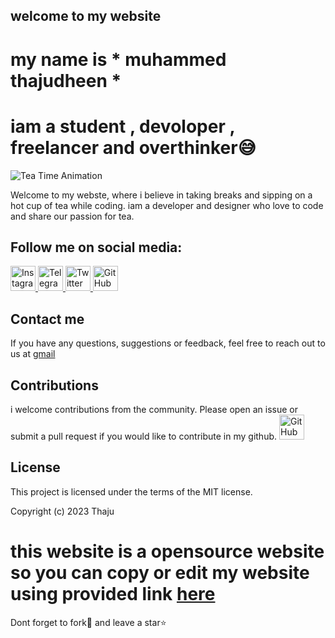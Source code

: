 ## welcome to my website


# my name is * muhammed thajudheen *
# iam a student , devoloper , freelancer and overthinker😅
![Tea Time Animation](https://media.giphy.com/media/xUPGcguWZHRC2HyBRS/giphy.gif)

Welcome to my webste, where i believe in taking breaks and sipping on a hot cup of tea while coding. iam a developer and designer who love to code and share our passion for tea.

## Follow me on social media:

<a href="https://instagram.com/_.thaju____">
  <img alt="Instagram" src="https://image.flaticon.com/icons/svg/2111/2111432.svg" width="40" />
</a>
<a href="https://telegram.org/armiy_v">
  <img alt="Telegram" src="https://image.flaticon.com/icons/svg/2111/2111507.svg" width="40" />
</a>
<a href="https://twitter.com/_thaju____">
  <img alt="Twitter" src="https://image.flaticon.com/icons/svg/733/733579.svg" width="40" />
</a>
<a href="https://github.com/thajudecodes">
  <img alt="GitHub" src="https://image.flaticon.com/icons/svg/25/25231.svg" width="40" />
</a>

## Contact me

If you have any questions, suggestions or feedback, feel free to reach out to us at [gmail](thajudecodes@gmail.com)

## Contributions

i welcome contributions from the community. Please open an issue or submit a pull request if you would like to contribute in my github.
<a href="https://github.com/thajudecodes">
  <img alt="GitHub" src="https://image.flaticon.com/icons/svg/25/25231.svg" width="40" />
</a>

## License

This project is licensed under the terms of the MIT license.

Copyright (c) 2023 Thaju



# this website is a opensource website so you can copy or edit my website using provided link [here](https://github.com/Thajudecodes/thajudecodes)
Dont forget to fork🔱 and leave a star⭐
 


<html>
  <head>
    <style>
      /* Add styling for the student and computer elements */
      .student {
        width: 150px;
        height: 200px;
        background-color: #87CEEB;
        border-radius: 20px;
        position: relative;
        left: 50px;
        top: 20px;
        animation: use-computer 2s infinite;
      }
      .computer {
        width: 300px;
        height: 200px;
        background-color: #D3D3D3;
        border-radius: 20px;
        position: relative;
        left: 50px;
        top: 20px;
      }
      
      /* Add keyframes for the animation */
      @keyframes use-computer {
        0% {
          transform: translateX(0);
        }
        50% {
          transform: translateX(20px);
        }
        100% {
          transform: translateX(0);
        }
      }
    </style>
  </head>
  <body>
    <!-- Add the student and computer elements -->
    <div class="student"></div>
    <div class="computer"></div>
  </body>
</html>


